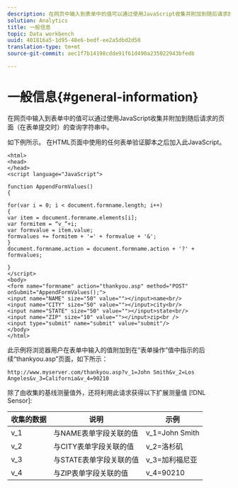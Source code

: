 ```yaml
---
description: 在网页中输入到表单中的值可以通过使用JavaScript收集并附加到随后请求的页面（在表单提交时）的查询字符串中。
solution: Analytics
title: 一般信息
topic: Data workbench
uuid: 401816a5-1d95-48e6-bedf-ee2a5dbd2d50
translation-type: tm+mt
source-git-commit: aec1f7b14198cdde91f61d490a235022943bfedb

---
```



# 一般信息{#general-information}

在网页中输入到表单中的值可以通过使用JavaScript收集并附加到随后请求的页面（在表单提交时）的查询字符串中。

如下例所示。 在HTML页面中使用的任何表单验证脚本之后加入此JavaScript。

```
<html> 
<head> 
</head> 
<script language="JavaScript"> 
 
function AppendFormValues() 
{ 
 
for(var i = 0; i < document.formname.length; i++) 
{ 
var item = document.formname.elements[i]; 
var formitem = “v_”+i; 
var formvalue = item.value; 
formvalues += formitem + '=' + formvalue + '&'; 
} 
document.formname.action = document.formname.action + '?' + formvalues; 
 
} 
</script> 
<body> 
<form name="formname" action="thankyou.asp" method="POST" onSubmit="AppendFormValues();"> 
<input name="NAME" size="50" value=""></input>name<br/> 
<input name="CITY" size="50" value=""></input>city<br/> 
<input name="STATE" size="50" value=""></input>state<br/> 
<input name="ZIP" size="10" value=""></input>zip<br /> 
<input type="submit" name="submit" value="submit"/> 
</body> 
</html> 
```

此示例将浏览器用户在表单中输入的值附加到在“表单操作”值中指示的后续“thankyou.asp”页面，如下所示：

```
http://www.myserver.com/thankyou.asp?v_1=John Smith&v_2=Los Angeles&v_3=California&v_4=90210
```

除了由收集的基线测量值外，还将利用此请求获得以下扩展测量值 [!DNL Sensor]:

| 收集的数据 | 说明 | 示例 |
|---|---|---|
| v_1 | 与NAME表单字段关联的值 | v_1=John Smith |
| v_2 | 与CITY表单字段关联的值 | v_2=洛杉矶 |
| v_3 | 与STATE表单字段关联的值 | v_3=加利福尼亚 |
| v_4 | 与ZIP表单字段关联的值 | v_4=90210 |

